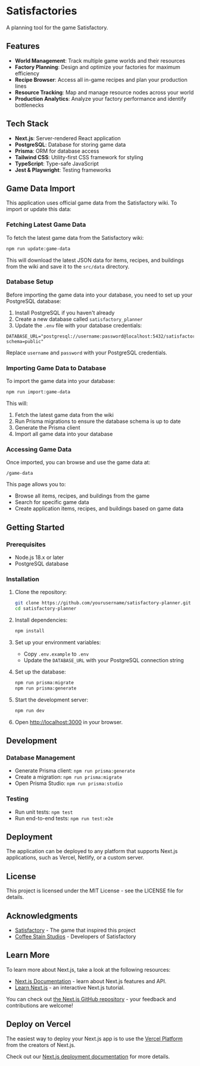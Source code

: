 # Satisfactories

A planning tool for the game Satisfactory.

## Features

- **World Management**: Track multiple game worlds and their resources
- **Factory Planning**: Design and optimize your factories for maximum efficiency
- **Recipe Browser**: Access all in-game recipes and plan your production lines
- **Resource Tracking**: Map and manage resource nodes across your world
- **Production Analytics**: Analyze your factory performance and identify bottlenecks

## Tech Stack

- **Next.js**: Server-rendered React application
- **PostgreSQL**: Database for storing game data
- **Prisma**: ORM for database access
- **Tailwind CSS**: Utility-first CSS framework for styling
- **TypeScript**: Type-safe JavaScript
- **Jest & Playwright**: Testing frameworks

## Game Data Import

This application uses official game data from the Satisfactory wiki. To import or update this data:

### Fetching Latest Game Data

To fetch the latest game data from the Satisfactory wiki:

```bash
npm run update:game-data
```

This will download the latest JSON data for items, recipes, and buildings from the wiki and save it to the `src/data` directory.

### Database Setup

Before importing the game data into your database, you need to set up your PostgreSQL database:

1. Install PostgreSQL if you haven't already
2. Create a new database called `satisfactory_planner`
3. Update the `.env` file with your database credentials:

```
DATABASE_URL="postgresql://username:password@localhost:5432/satisfactory_planner?schema=public"
```

Replace `username` and `password` with your PostgreSQL credentials.

### Importing Game Data to Database

To import the game data into your database:

```bash
npm run import:game-data
```

This will:
1. Fetch the latest game data from the wiki
2. Run Prisma migrations to ensure the database schema is up to date
3. Generate the Prisma client
4. Import all game data into your database

### Accessing Game Data

Once imported, you can browse and use the game data at:

```
/game-data
```

This page allows you to:
- Browse all items, recipes, and buildings from the game
- Search for specific game data
- Create application items, recipes, and buildings based on game data

## Getting Started

### Prerequisites

- Node.js 18.x or later
- PostgreSQL database

### Installation

1. Clone the repository:
   ```bash
   git clone https://github.com/yourusername/satisfactory-planner.git
   cd satisfactory-planner
   ```

2. Install dependencies:
   ```bash
   npm install
   ```

3. Set up your environment variables:
   - Copy `.env.example` to `.env`
   - Update the `DATABASE_URL` with your PostgreSQL connection string

4. Set up the database:
   ```bash
   npm run prisma:migrate
   npm run prisma:generate
   ```

5. Start the development server:
   ```bash
   npm run dev
   ```

6. Open [http://localhost:3000](http://localhost:3000) in your browser.

## Development

### Database Management

- Generate Prisma client: `npm run prisma:generate`
- Create a migration: `npm run prisma:migrate`
- Open Prisma Studio: `npm run prisma:studio`

### Testing

- Run unit tests: `npm test`
- Run end-to-end tests: `npm run test:e2e`

## Deployment

The application can be deployed to any platform that supports Next.js applications, such as Vercel, Netlify, or a custom server.

## License

This project is licensed under the MIT License - see the LICENSE file for details.

## Acknowledgments

- [Satisfactory](https://www.satisfactorygame.com/) - The game that inspired this project
- [Coffee Stain Studios](https://www.coffeestainstudios.com/) - Developers of Satisfactory

## Learn More

To learn more about Next.js, take a look at the following resources:

- [Next.js Documentation](https://nextjs.org/docs) - learn about Next.js features and API.
- [Learn Next.js](https://nextjs.org/learn) - an interactive Next.js tutorial.

You can check out [the Next.js GitHub repository](https://github.com/vercel/next.js/) - your feedback and contributions are welcome!

## Deploy on Vercel

The easiest way to deploy your Next.js app is to use the [Vercel Platform](https://vercel.com/new?utm_medium=default-template&filter=next.js&utm_source=create-next-app&utm_campaign=create-next-app-readme) from the creators of Next.js.

Check out our [Next.js deployment documentation](https://nextjs.org/docs/deployment) for more details.
